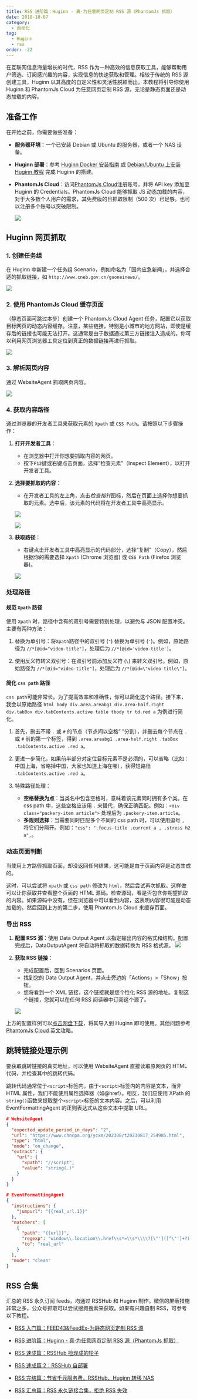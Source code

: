 ```yaml
---
title: RSS 进阶篇：Huginn - 真·为任意网页定制 RSS 源（PhantomJs 抓取）
date: 2018-10-07
category:
  - 自动化
tag:
  - Huginn
  - rss
order: -22
---
```


在互联网信息海量增长的时代，RSS 作为一种高效的信息获取工具，能够帮助用户筛选、订阅感兴趣的内容，实现信息的快速获取和管理。相较于传统的 RSS 源创建工具，Huginn 以其高度的自定义性和灵活性脱颖而出。本教程将引导你使用 Huginn 和 PhantomJs Cloud 为任意网页定制 RSS 源，无论是静态页面还是动态加载的内容。

<BiliBili bvid="BV1k5411B7vF" />

## 准备工作

在开始之前，你需要做些准备：

- **服务器环境**：一个已安装 Debian 或 Ubuntu 的服务器，或者一个 NAS 设备。
- **Huginn 部署**：参考 [Huginn Docker 安装指南](https://github.com/huginn/huginn/blob/master/doc/docker/install.md) 或 [Debian/Ubuntu 上安装 Huginn 教程](https://github.com/huginn/huginn/blob/master/doc/manual/installation.md) 完成 Huginn 的搭建。
- **PhantomJs Cloud**：访问[PhantomJs Cloud](https://phantomjscloud.com/)注册账号，并将 API key 添加至 Huginn 的 Credentials。PhantomJs Cloud 能够抓取 JS 动态加载的内容，对于大多数个人用户的需求，其免费版的日抓取限制（500 次）已足够。也可以注册多个账号以突破限制。

  ![](https://img.newzone.top/20181006010447.png?imageMogr2/format/webp)

## Huginn 网页抓取

### 1. 创建任务组

在 Huginn 中新建一个任务组 Scenario，例如命名为「国内应急新闻」，并选择合适的抓取链接，如 `http://www.cneb.gov.cn/guoneinews/`。

![](https://img.newzone.top/20181008131549.png?imageMogr2/format/webp)

### 2. 使用 PhantomJs Cloud 缓存页面

（静态页面可跳过本步）创建一个 PhantomJs Cloud Agent 任务，配置它以获取目标网页的动态内容缓存。注意，某些链接，特别是小城市的地方网站，即使是缓存后的链接也可能无法打开。这通常是由于数据通过第三方链接注入造成的。你可以利用网页浏览器工具定位到真正的数据链接再进行抓取。

![](https://img.newzone.top/20181008111704.png?imageMogr2/format/webp)

### 3. 解析网页内容

通过 WebsiteAgent 抓取网页内容。

![](https://img.newzone.top/20181008112658.png?imageMogr2/format/webp)

### 4. 获取内容路径

通过浏览器的开发者工具来获取元素的 `Xpath` 或 `CSS Path`。请按照以下步骤操作：

1. **打开开发者工具**：
    - 在浏览器中打开你想要抓取内容的网页。
    - 按下`F12`键或右键点击页面，选择“检查元素”（Inspect Element），以打开开发者工具。

2. **选择要抓取的内容**：
    - 在开发者工具的左上角，点击*检查指针*图标，然后在页面上选择你想要抓取的元素。选中后，该元素的代码将在开发者工具中高亮显示。

   ![](https://img.newzone.top/20181008114911.png?imageMogr2/format/webp)

   ![](https://img.newzone.top/20181008113925.png?imageMogr2/format/webp)

3. **获取路径**：
    - 右键点击开发者工具中高亮显示的代码部分，选择“复制”（Copy），然后根据你的需要选择 `Xpath` (Chrome 浏览器) 或 `CSS Path` (Firefox 浏览器)。

   ![](https://img.newzone.top/20181008114207.png?imageMogr2/format/webp)

### 处理路径

#### 规范 `Xpath` 路径

使用 `Xpath` 时，路径中含有的双引号需要特别处理，以避免与 JSON 配置冲突。主要有两种方法：

1. 替换为单引号：将`Xpath`路径中的双引号 (`"`) 替换为单引号 (`'`)。例如，原始路径为 `//*[@id="video-title"]`，处理后为 `//*[@id='video-title']`。

2. 使用反义符转义双引号：在双引号前添加反义符 (`\`) 来转义双引号。例如，原始路径为 `//*[@id="video-title"]`，处理后为 `//*[@id=\"video-title\"]`。

#### 简化 `css path` 路径

`css path`可能非常长。为了提高效率和准确性，你可以简化这个路径。接下来，我会以原始路径 `html body div.area.areabg1 div.area-half.right div.tabBox div.tabContents.active table tbody tr td.red a` 为例进行简化。

1. 首先，删去不带 `.` 或 `#` 的节点（节点间以空格“ ”分割），并删去每个节点在 `.` 或 `#` 前的第一个标签，得到 `.area.areabg1 .area-half.right .tabBox .tabContents.active .red a`。

2. 更进一步简化，如果前半部分对定位目标元素不是必须的，可以省略（比如：中国上海，省略掉中国，大家也知道上海在哪），获得短路径 `.tabContents.active .red a`。

3. 特殊路径处理：
   - **空格替换为点**：当类名中包含空格时，意味着该元素同时拥有多个类。在 css path 中，这些空格应该用 `.` 来替代，确保正确匹配。例如：`<div class="packery-item article">` 处理后为 `.packery-item.article`。
   - **多规则选择**：当需要同时匹配多个不同的 css path 时，可以使用逗号 `,` 将它们分隔开。例如：`"css": ".focus-title .current a , .stress h2 a",`。

### 动态页面判断

当使用上方路径抓取页面，却没返回任何结果，这可能是由于页面内容是动态生成的。

这时，可以尝试将 `xpath` 或 `css path` 修改为 `html`，然后尝试再次抓取。这样做可以让你获取并查看整个页面的 HTML 源码。检查源码，看是否包含你期望抓取的内容。如果源码中没有，但在浏览器中可以看到内容，这表明内容很可能是动态加载的。然后回到上方的第二步，使用 PhantomJs Cloud 来缓存页面。

### 导出 RSS

1. **配置 RSS 源**：使用 Data Output Agent 以指定输出内容的格式和结构。配置完成后，DataOutputAgent 将自动将抓取的数据转换为 RSS 格式源。
  ![](https://img.newzone.top/20181008130943.png?imageMogr2/format/webp)

2. **获取 RSS 链接**：

   - 完成配置后，回到 Scenarios 页面。
   - 找到您的 Data Output Agent，并点击旁边的「Actions」>「Show」按钮。
   - 您将看到一个 XML 链接，这个链接就是您个性化 RSS 源的地址。复制这个链接，您就可以在任何 RSS 阅读器中订阅这个源了。

    ![](https://img.newzone.top/20181008131059.png?imageMogr2/format/webp)

上方的配置样例可以[点击网盘下载](https://pan.baidu.com/s/1JdsFkLN9kczR9C92tKi83A)，将其导入到 Huginn 即可使用。其他问题参考 [PhantomJs Cloud 英文攻略](https://github.com/huginn/huginn/wiki/Browser-Emulation-Using-PhantomJs-Cloud)。

## 跳转链接处理示例

要获取跳转链接的真实地址，可以使用 WebsiteAgent 直接读取原网页的 HTML 代码，并检查其中的跳转代码。

<BiliBili bvid="BV1ae411v7Qg" />

跳转代码通常位于`<script>`标签内。由于`<script>`标签内的内容是文本，而非 HTML 属性，我们不能使用属性选择器（如@href）。相反，我们应使用 XPath 的`string()`函数来提取整个`<script>`标签的文本内容。之后，可以利用 EventFormattingAgent 的正则表达式从这些文本中提取 URL。

```json
# WebsiteAgent
{
  "expected_update_period_in_days": "2",
  "url": "https://www.chncpa.org/ycxm/202308/t20230817_254985.html",
  "type": "html",
  "mode": "on_change",
  "extract": {
    "url": {
      "xpath": "//script",
      "value": "string(.)"
    }
  }
}

# EventFormattingAgent
{
  "instructions": {
    "jumpurl": "{{real_url.1}}"
  },
  "matchers": [
    {
      "path": "{{url}}",
      "regexp": "window\\.location\\.href\\s*=\\s*\\\\?[\"']([^\"']+?)(?:\\\\?[\"']);",
      "to": "real_url"
    }
  ],
  "mode": "clean"
}
```

## RSS 合集

汇总的 RSS 永久订阅 feeds，均通过 RSSHub 和 Huginn 制作。微信的屏蔽措施非常之多，公众号抓取可以尝试搜狗搜索来获取。如果有兴趣自制 RSS，可参考以下教程。

- [RSS 入门篇：FEED43&FeedEx-为静态网页定制 RSS 源](https://newzone.top/posts/2017-04-22-rss_feed43_feedex.html)

- [RSS 进阶篇：Huginn - 真·为任意网页定制 RSS 源（PhantomJs 抓取）](https://newzone.top/posts/2018-10-07-huginn_scraping_any_website.html)

- [RSS 速成篇：RSSHub 捡现成的轮子](https://newzone.top/posts/2019-04-01-rsshub_noob.html)

- [RSS 速成篇 2：RSSHub 自部署](https://newzone.top/posts/2020-03-25-rsshub_on_vps.html)

- [RSS 完结篇：节省千元服务费，RSSHub、Huginn 转移 NAS](https://newzone.top/posts/2021-10-23-nas_with_rsshub_and_huginn.html)

- [RSS 汇总篇：RSS 永久链接合集，拒绝 RSS 失效](https://newzone.top/posts/2022-03-17-rss_persistent_link_collection.html)
